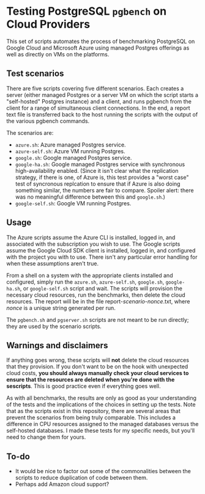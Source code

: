 Testing PostgreSQL `pgbench` on Cloud Providers
===============================================

This set of scripts automates the process of benchmarking PostgreSQL on Google Cloud and Microsoft Azure using managed Postgres offerings as well as directly on VMs on the platforms.

Test scenarios
--------------

There are five scripts covering five different scenarios. Each creates a server (either managed Postgres or a server VM on which the script starts a "self-hosted" Postgres instance) and a client, and runs pgbench from the client for a range of simultaneous client connections. In the end, a report text file is transferred back to the host running the scripts with the output of the various pgbench commands.

The scenarios are:

 - `azure.sh`: Azure managed Postgres service.
 - `azure-self.sh`: Azure VM running Postgres.
 - `google.sh`: Google managed Postgres service.
 - `google-ha.sh`: Google managed Postgres service with synchronous high-availability enabled. (Since it isn't clear what the replication strategy, if there is one, of Azure is, this test provides a "worst case" test of syncronous replcation to ensure that if Azure is also doing something similar, the numbers are fair to compare. Spoiler alert: there was no meaningful difference between this and `google.sh`.)
 - `google-self.sh`: Google VM running Postgres.

Usage
-----

The Azure scripts assume the Azure CLI is installed, logged in, and associated with the subscription you wish to use. The Google scripts assume the Google Cloud SDK client is installed, logged in, and configured with the project you with to use. There isn't any particular error handling for when these assumptions aren't true.

From a shell on a system with the appropriate clients installed and configured, simply run the `azure.sh`, `azure-self.sh`, `google.sh`, `google-ha.sh`, or `google-self.sh` script and wait. The scripts will provision the necessary cloud resources, run the benchmarks, then delete the cloud resources. The report will be in the file report-*scenario*-*nonce*.txt, where *nonce* is a unique string generated per run.

The `pgbench.sh` and `pgserver.sh` scripts are not meant to be run directly; they are used by the scenario scripts.

Warnings and disclaimers
------------------------

If anything goes wrong, these scripts will **not** delete the cloud resources that they provision. If you don't want to be on the hook with unexpected cloud costs, **you should always manually check your cloud services to ensure that the resources are deleted when you're done with the sescripts**. This is good practice even if everything goes well.

As with all benchmarks, the results are only as good as your understanding of the tests and the implications of the choices in setting up the tests. Note that as the scripts exist in this repository, there are several areas that prevent the scenarios from being truly comparable. This includes a difference in CPU resources assigned to the managed databases versus the self-hosted databases. I made these tests for my specific needs, but you'll need to change them for yours.

To-do
-----

 - It would be nice to factor out some of the commonalities between the scripts to reduce duplication of code between them.
 - Perhaps add Amazon cloud support?
